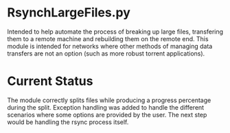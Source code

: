 RsynchLargeFiles.py
===================

Intended to help automate the process of breaking up large files, transfering them to a remote machine and rebuilding them on the remote end.  This module is intended for networks where other methods of managing data transfers are not an option (such as more robust torrent applications).


Current Status
==============

The module correctly splits files while producing a progress percentage during the split.  Exception handling was added to handle the different scenarios where some options are provided by the user.  The next step would be handling the rsync process itself.  
